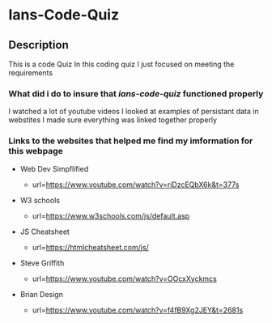 # Ians-Code-Quiz



## Description
This is a code Quiz
In this coding quiz I just focused on meeting the requirements

### What did i do to insure that *ians-code-quiz* functioned properly
I watched a lot of youtube videos
I looked at examples of persistant data in webstites
I made sure everything was linked together properly
### Links to the websites that helped me find my imformation for this webpage
* Web Dev Simpflified
    * url=https://www.youtube.com/watch?v=riDzcEQbX6k&t=377s
* W3 schools
    * url=https://www.w3schools.com/js/default.asp

* JS Cheatsheet
    * url=https://htmlcheatsheet.com/js/

* Steve Griffith
    * url=https://www.youtube.com/watch?v=OOcxXyckmcs

* Brian Design
    * url=https://www.youtube.com/watch?v=f4fB9Xg2JEY&t=2681s